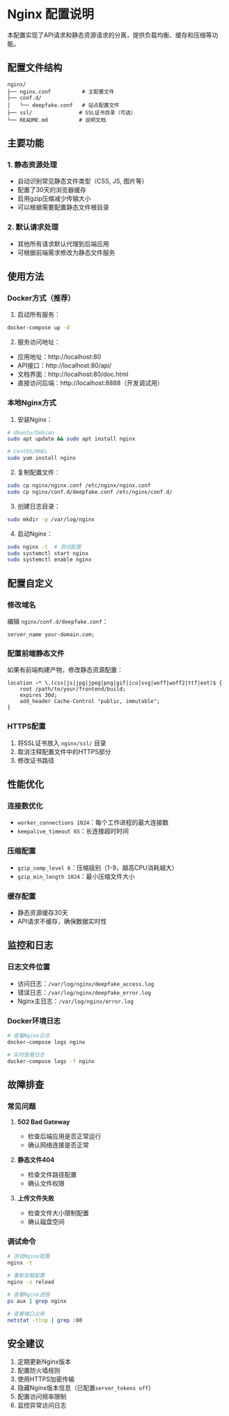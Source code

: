# Nginx 配置说明

本配置实现了API请求和静态资源请求的分离，提供负载均衡、缓存和压缩等功能。

## 配置文件结构

```
nginx/
├── nginx.conf          # 主配置文件
├── conf.d/
│   └── deepfake.conf   # 站点配置文件
├── ssl/               # SSL证书目录（可选）
└── README.md          # 说明文档
```

## 主要功能

### 1. 静态资源处理
- 自动识别常见静态文件类型（CSS, JS, 图片等）
- 配置了30天的浏览器缓存
- 启用gzip压缩减少传输大小
- 可以根据需要配置静态文件根目录

### 2. 默认请求处理
- 其他所有请求默认代理到后端应用
- 可根据前端需求修改为静态文件服务

## 使用方法

### Docker方式（推荐）

1. 启动所有服务：
```bash
docker-compose up -d
```

2. 服务访问地址：
- 应用地址：http://localhost:80
- API接口：http://localhost:80/api/
- 文档界面：http://localhost:80/doc.html
- 直接访问后端：http://localhost:8888（开发调试用）

### 本地Nginx方式

1. 安装Nginx：
```bash
# Ubuntu/Debian
sudo apt update && sudo apt install nginx

# CentOS/RHEL
sudo yum install nginx
```

2. 复制配置文件：
```bash
sudo cp nginx/nginx.conf /etc/nginx/nginx.conf
sudo cp nginx/conf.d/deepfake.conf /etc/nginx/conf.d/
```

3. 创建日志目录：
```bash
sudo mkdir -p /var/log/nginx
```

4. 启动Nginx：
```bash
sudo nginx -t  # 测试配置
sudo systemctl start nginx
sudo systemctl enable nginx
```

## 配置自定义

### 修改域名
编辑 `nginx/conf.d/deepfake.conf`：
```nginx
server_name your-domain.com;
```

### 配置前端静态文件
如果有前端构建产物，修改静态资源配置：
```nginx
location ~* \.(css|js|jpg|jpeg|png|gif|ico|svg|woff|woff2|ttf|eot)$ {
    root /path/to/your/frontend/build;
    expires 30d;
    add_header Cache-Control "public, immutable";
}
```

### HTTPS配置
1. 将SSL证书放入 `nginx/ssl/` 目录
2. 取消注释配置文件中的HTTPS部分
3. 修改证书路径

## 性能优化

### 连接数优化
- `worker_connections 1024`：每个工作进程的最大连接数
- `keepalive_timeout 65`：长连接超时时间

### 压缩配置
- `gzip_comp_level 6`：压缩级别（1-9，越高CPU消耗越大）
- `gzip_min_length 1024`：最小压缩文件大小

### 缓存配置
- 静态资源缓存30天
- API请求不缓存，确保数据实时性

## 监控和日志

### 日志文件位置
- 访问日志：`/var/log/nginx/deepfake_access.log`
- 错误日志：`/var/log/nginx/deepfake_error.log`
- Nginx主日志：`/var/log/nginx/error.log`

### Docker环境日志
```bash
# 查看Nginx日志
docker-compose logs nginx

# 实时查看日志
docker-compose logs -f nginx
```

## 故障排查

### 常见问题

1. **502 Bad Gateway**
   - 检查后端应用是否正常运行
   - 确认网络连接是否正常

2. **静态文件404**
   - 检查文件路径配置
   - 确认文件权限

3. **上传文件失败**
   - 检查文件大小限制配置
   - 确认磁盘空间

### 调试命令
```bash
# 测试Nginx配置
nginx -t

# 重新加载配置
nginx -s reload

# 查看Nginx进程
ps aux | grep nginx

# 查看端口占用
netstat -tlnp | grep :80
```

## 安全建议

1. 定期更新Nginx版本
2. 配置防火墙规则
3. 使用HTTPS加密传输
4. 隐藏Nginx版本信息（已配置`server_tokens off`）
5. 配置访问频率限制
6. 监控异常访问日志